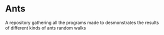 # Ants
A repository gathering all the programs made to desmonstrates the results of different kinds of ants random walks
